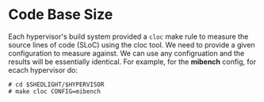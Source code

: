 # Code Base Size

Each hypervisor's build system provided a `cloc` make rule to measure the source
lines of code (SLoC) using the cloc tool. We need to provide a given
configuration to measure against. We can use any configruation and the results
will be essentially identical. For example, for the **mibench** config, 
for ecach hypervisor do:

```
# cd $SHEDLIGHT/$HYPERVISOR
# make cloc CONFIG=mibench
```
